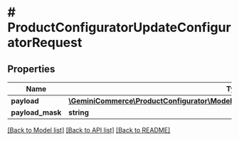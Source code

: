 # # ProductConfiguratorUpdateConfiguratorRequest


## Properties


Name | Type | Description | Notes
------------ | ------------- | ------------- | -------------
**payload**| [**\GeminiCommerce\ProductConfigurator\Model\ProductconfiguratorconfiguratorUpdatePayload**](ProductconfiguratorconfiguratorUpdatePayload.md) |   | [optional]
**payload_mask**| **string** |   | [optional]


[[Back to Model list]](../../README.md#models) [[Back to API list]](../../README.md#endpoints) [[Back to README]](../../README.md)